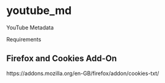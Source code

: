 # youtube_md
YouTube Metadata

Requirements 

<h2> Firefox and Cookies Add-On </h2>
https://addons.mozilla.org/en-GB/firefox/addon/cookies-txt/
